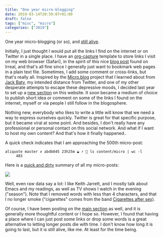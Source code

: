 ```yaml
---
title: "One year micro-blogging"
date: 2019-03-14T20:59:07+01:00
draft: false
tags: ["misc", "micro"]
categories: ["2019"]
---
```


One year micro-blogging (or so), and [still alive](/micro).

<!--more-->

Initially, I just thought I would put all the links I find on the internet or on Twitter in a single place. I have an [org-capture](https://orgmode.org/manual/Capture.html) template to store links I visit on my web browser (Safari), in the spirit of this nice [blog post](https://irreal.org/blog/?p=3726) found on Irreal, and that's all fine since I generally just want to bookmark web pages in a plain text file. Sometimes, I add some comment or cross-links, but that's really all. Inspired by the [Micro.blog](https://micro.blog) project that I learned about from [Jack Baty](https://www.baty.net), my intended distance from Twitter, and one of my other desperate attempts to escape these depressive moods, I decided last year to set up a [new section](http://aliquote.org/articles/changelog/) on this website. It soon became a medium of choice to publish short idea or comment on some of the links I found on the internet, myself or via people I still follow in the blogosphere.

Nothing new, everybody who likes to write a little will know that we need a way to express ourselves quickly. Twitter is great for that specific purpose, but it became viral at some point. And besides, I don't really have any professional or personal contact on this social network. And what if I want to host my own content? And that's how it finally happened..

A quick check indicates that I am approaching the 500th micro-post:

```shell
aliquote master ✗ abdb045 23h25m ◒ ♯  ls content/micro | wc -l
     483
```

Here is a [quick and dirty](/pub/one-year-micro-blogging.r) summary of all my micro-posts:

![](/img/wc-micro.png)

Well, even raw data say a lot: I like Keith Jarrett, and I mostly talk about Emacs and my readings, as well as TV shows I watch in the evening ("season"). Note that I removed words with less than 4 characters, and that I no longer smoke ("cigarettes" comes from the band [Cigarettes after sex](https://fr.wikipedia.org/wiki/Cigarettes_After_Sex)).

Of course, I have been posting on the [main section](/post) as well, and it is generally more thoughtful content or I hope so. However, I found that having a place where I can just post some links or drop some words is a great alternative to letting longer posts die with time. I don't know how long it is going to last, but it is still alive, like me. At least for the time being.
